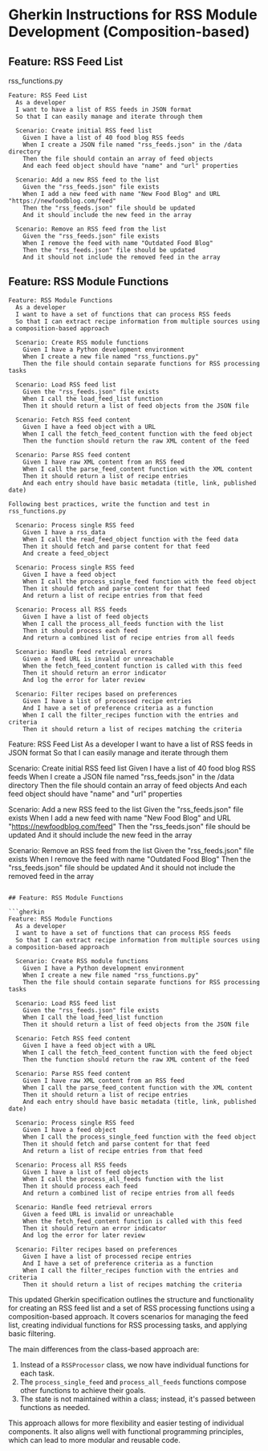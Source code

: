 # Gherkin Instructions for RSS Module Development (Composition-based)

## Feature: RSS Feed List

rss_functions.py

```gherkin
Feature: RSS Feed List
  As a developer
  I want to have a list of RSS feeds in JSON format
  So that I can easily manage and iterate through them

  Scenario: Create initial RSS feed list
    Given I have a list of 40 food blog RSS feeds
    When I create a JSON file named "rss_feeds.json" in the /data directory
    Then the file should contain an array of feed objects
    And each feed object should have "name" and "url" properties

  Scenario: Add a new RSS feed to the list
    Given the "rss_feeds.json" file exists
    When I add a new feed with name "New Food Blog" and URL "https://newfoodblog.com/feed"
    Then the "rss_feeds.json" file should be updated
    And it should include the new feed in the array

  Scenario: Remove an RSS feed from the list
    Given the "rss_feeds.json" file exists
    When I remove the feed with name "Outdated Food Blog"
    Then the "rss_feeds.json" file should be updated
    And it should not include the removed feed in the array
```

## Feature: RSS Module Functions

```gherkin
Feature: RSS Module Functions
  As a developer
  I want to have a set of functions that can process RSS feeds
  So that I can extract recipe information from multiple sources using a composition-based approach

  Scenario: Create RSS module functions
    Given I have a Python development environment
    When I create a new file named "rss_functions.py"
    Then the file should contain separate functions for RSS processing tasks

  Scenario: Load RSS feed list
    Given the "rss_feeds.json" file exists
    When I call the load_feed_list function
    Then it should return a list of feed objects from the JSON file

  Scenario: Fetch RSS feed content
    Given I have a feed object with a URL
    When I call the fetch_feed_content function with the feed object
    Then the function should return the raw XML content of the feed

  Scenario: Parse RSS feed content
    Given I have raw XML content from an RSS feed
    When I call the parse_feed_content function with the XML content
    Then it should return a list of recipe entries
    And each entry should have basic metadata (title, link, published date)

Following best practices, write the function and test in rss_functions.py

  Scenario: Process single RSS feed
    Given I have a rss_data
    When I call the read_feed_object function with the feed data
    Then it should fetch and parse content for that feed
    And create a feed_object

  Scenario: Process single RSS feed
    Given I have a feed object
    When I call the process_single_feed function with the feed object
    Then it should fetch and parse content for that feed
    And return a list of recipe entries from that feed

  Scenario: Process all RSS feeds
    Given I have a list of feed objects
    When I call the process_all_feeds function with the list
    Then it should process each feed
    And return a combined list of recipe entries from all feeds

  Scenario: Handle feed retrieval errors
    Given a feed URL is invalid or unreachable
    When the fetch_feed_content function is called with this feed
    Then it should return an error indicator
    And log the error for later review

  Scenario: Filter recipes based on preferences
    Given I have a list of processed recipe entries
    And I have a set of preference criteria as a function
    When I call the filter_recipes function with the entries and criteria
    Then it should return a list of recipes matching the criteria
```

Feature: RSS Feed List
  As a developer
  I want to have a list of RSS feeds in JSON format
  So that I can easily manage and iterate through them

  Scenario: Create initial RSS feed list
    Given I have a list of 40 food blog RSS feeds
    When I create a JSON file named "rss_feeds.json" in the /data directory
    Then the file should contain an array of feed objects
    And each feed object should have "name" and "url" properties

  Scenario: Add a new RSS feed to the list
    Given the "rss_feeds.json" file exists
    When I add a new feed with name "New Food Blog" and URL "https://newfoodblog.com/feed"
    Then the "rss_feeds.json" file should be updated
    And it should include the new feed in the array

  Scenario: Remove an RSS feed from the list
    Given the "rss_feeds.json" file exists
    When I remove the feed with name "Outdated Food Blog"
    Then the "rss_feeds.json" file should be updated
    And it should not include the removed feed in the array
```

## Feature: RSS Module Functions

```gherkin
Feature: RSS Module Functions
  As a developer
  I want to have a set of functions that can process RSS feeds
  So that I can extract recipe information from multiple sources using a composition-based approach

  Scenario: Create RSS module functions
    Given I have a Python development environment
    When I create a new file named "rss_functions.py"
    Then the file should contain separate functions for RSS processing tasks

  Scenario: Load RSS feed list
    Given the "rss_feeds.json" file exists
    When I call the load_feed_list function
    Then it should return a list of feed objects from the JSON file

  Scenario: Fetch RSS feed content
    Given I have a feed object with a URL
    When I call the fetch_feed_content function with the feed object
    Then the function should return the raw XML content of the feed

  Scenario: Parse RSS feed content
    Given I have raw XML content from an RSS feed
    When I call the parse_feed_content function with the XML content
    Then it should return a list of recipe entries
    And each entry should have basic metadata (title, link, published date)

  Scenario: Process single RSS feed
    Given I have a feed object
    When I call the process_single_feed function with the feed object
    Then it should fetch and parse content for that feed
    And return a list of recipe entries from that feed

  Scenario: Process all RSS feeds
    Given I have a list of feed objects
    When I call the process_all_feeds function with the list
    Then it should process each feed
    And return a combined list of recipe entries from all feeds

  Scenario: Handle feed retrieval errors
    Given a feed URL is invalid or unreachable
    When the fetch_feed_content function is called with this feed
    Then it should return an error indicator
    And log the error for later review

  Scenario: Filter recipes based on preferences
    Given I have a list of processed recipe entries
    And I have a set of preference criteria as a function
    When I call the filter_recipes function with the entries and criteria
    Then it should return a list of recipes matching the criteria
```

This updated Gherkin specification outlines the structure and functionality for creating an RSS feed list and a set of RSS processing functions using a composition-based approach. It covers scenarios for managing the feed list, creating individual functions for RSS processing tasks, and applying basic filtering.

The main differences from the class-based approach are:

1. Instead of a `RSSProcessor` class, we now have individual functions for each task.
2. The `process_single_feed` and `process_all_feeds` functions compose other functions to achieve their goals.
3. The state is not maintained within a class; instead, it's passed between functions as needed.

This approach allows for more flexibility and easier testing of individual components. It also aligns well with functional programming principles, which can lead to more modular and reusable code.
